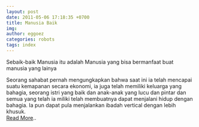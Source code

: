 ```yaml
---
layout: post
date: 2011-05-06 17:18:35 +0700
title: Manusia Baik
img: 
author: eggoez
categories: robots
tags: index
---
```

<p>Sebaik-baik Manusia itu adalah Manusia yang bisa bermanfaat buat manusia yang lainya</p>
<p>Seorang sahabat pernah mengungkapkan bahwa saat ini ia telah mencapai suatu kemapanan secara ekonomi, ia juga telah memiliki keluarga yang bahagia, seorang istri yang baik dan anak-anak yang lucu dan pintar dan semua yang telah ia miliki telah membuatnya dapat menjalani hidup dengan bahagia. Ia pun dapat pula menjalankan ibadah vertical dengan lebih khusuk.<br>
<a title="Go Link" href="http://sejenak.ga/sbbmimybbmyl/" target="_blank">Read More</a>..</p>

